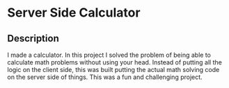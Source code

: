 # Server Side Calculator


## Description

I made a calculator. In this project I solved the problem of being able to calculate math problems without using your head. Instead of putting all the logic on the client side, this was built putting the actual math solving code on the server side of things. This was a fun and challenging project. 
